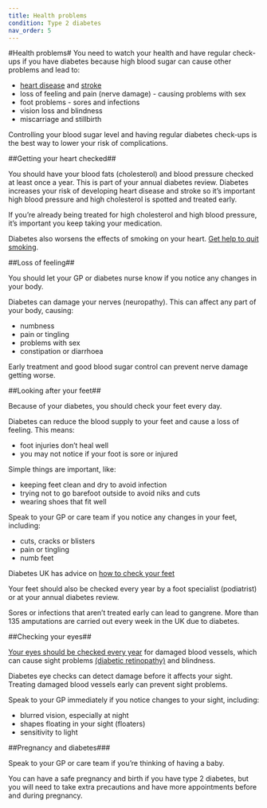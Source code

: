```yaml
---
title: Health problems
condition: Type 2 diabetes
nav_order: 5
---
```


#Health problems#
You need to watch your health and have regular check-ups if you have diabetes because high blood sugar can cause other problems and lead to:

- [heart disease](http://www.nhs.uk/conditions/coronary-heart-disease/pages/introduction.aspx) and [stroke](http://www.nhs.uk/conditions/coronary-heart-disease/pages/introduction.aspx)
- loss of feeling and pain (nerve damage) - causing problems with sex
- foot problems - sores and infections
- vision loss and blindness
- miscarriage and stillbirth

Controlling your blood sugar level and having regular diabetes check-ups is the best way to lower your risk of complications.

##Getting your heart checked##

You should have your blood fats (cholesterol) and blood pressure checked at least once a year. This is part of your annual diabetes review. Diabetes increases your risk of developing heart disease and stroke so it’s important high blood pressure and high cholesterol is spotted and treated early.

If you’re already being treated for high cholesterol and high blood pressure, it’s important you keep taking your medication.

Diabetes also worsens the effects of smoking on your heart.  [Get help to quit smoking](http://www.nhs.uk/LiveWell/Smoking/Pages/stopsmokingnewhome.aspx).

##Loss of feeling##

You should let your GP or diabetes nurse know if you notice any changes in your body.

Diabetes can damage your nerves (neuropathy). This can affect any part of your body, causing:

- numbness
- pain or tingling
- problems with sex
- constipation or diarrhoea

Early treatment and good blood sugar control can prevent nerve damage getting worse.

##Looking after your feet##

Because of your diabetes, you should check your feet every day.

Diabetes can reduce the blood supply to your feet and cause a loss of feeling.  This means:

- foot injuries don’t heal well
- you may not notice if your foot is sore or injured

Simple things are important, like:

- keeping feet clean and dry to avoid infection
- trying not to go barefoot outside to avoid niks and cuts
- wearing shoes that fit well

Speak to your GP or care team if you notice any changes in your feet, including:

- cuts, cracks or blisters
- pain or tingling
- numb feet

Diabetes UK has advice on [how to check your feet](https://www.diabetes.org.uk/Guide-to-diabetes/Complications/Feet/)

Your feet should also be checked every year by a foot specialist (podiatrist) or at your annual diabetes review.

Sores or infections that aren’t treated early can lead to gangrene. More than 135 amputations are carried out every week in the UK due to diabetes.

##Checking your eyes##

[Your eyes should be checked every year](http://www.nhs.uk/conditions/diabetes/pages/diabetic-eye-screening.aspx) for damaged blood vessels, which can cause sight problems [(diabetic retinopathy)](http://www.nhs.uk/Conditions/Diabetic-retinopathy/Pages/Introduction.aspx) and blindness.

Diabetes eye checks can detect damage before it affects your sight. Treating damaged blood vessels early can prevent sight problems.

Speak to your GP immediately if you notice changes to your sight, including:

- blurred vision, especially at night
- shapes floating in your sight (floaters)
- sensitivity to light

##Pregnancy and diabetes###

Speak to your GP or care team if you’re thinking of having a baby.

You can have a safe pregnancy and birth if you have type 2 diabetes, but you will need to take extra precautions and have more appointments before and during pregnancy.
